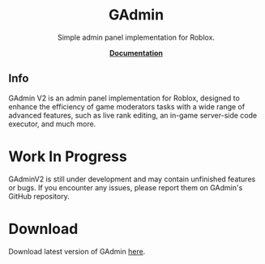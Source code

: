 <div align="center">
	<h1>GAdmin</h1>
	<p>Simple admin panel implementation for Roblox.</p>
	<a href="https://gdr1461.github.io/GAdminV2/"><strong>Documentation</strong></a>
</div>

<!--moonwave-hide-before-this-line-->


## Info
GAdmin V2 is an admin panel implementation for Roblox, designed to enhance the efficiency of game moderators tasks with a wide range of advanced features, such as live rank editing, an in-game server-side code executor, and much more.

# Work In Progress
GAdminV2 is still under development and may contain unfinished features or bugs. If you encounter any issues, please report them on GAdmin's GitHub repository.

# Download
Download latest version of GAdmin [here](https://github.com/gdr1461/GAdminV2/releases).
<br/>

